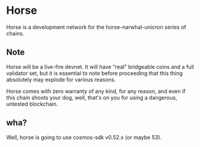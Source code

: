 # Horse

Horse is a development network for the horse-narwhal-unicron series of chains.

## Note

Horse will be a live-fire devnet.   It will have "real" bridgeable coins and a full validator set, but it is essential to note before proceeding that this thing absolutely may explode for various reasons.

Horse comes with zero warranty of any kind, for any reason, and even if this chain shoots your dog, well, that's on you for using a dangerous, untested blockchain.


## wha?

Well, horse is going to use cosmos-sdk v0.52.x (or maybe 53).  
